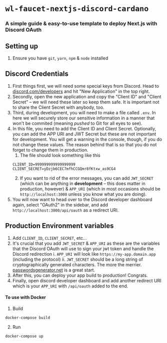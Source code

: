# `wl-faucet-nextjs-discord-cardano`

### A simple guide & easy-to-use template to deploy Next.js with Discord OAuth

## Setting up

1. Ensure you have `git`, `yarn`, `npm` & `node` installed

## Discord Credentials

1. First things first, we will need some special keys from Discord. Head to [discord.com/developers](https://discord.com/developers/applications) and hit "New Application" in the top right.
2. Secondly, open the new application and copy the "Client ID" and "Client Secret" – we will need these later so keep them safe. It is important not to share the Client Secret with anybody, too.
3. Third, during development, you will need to make a file called `.env`. In here we will securely store our sensitive information in a manner that won't be commited (meaning _pushed_ to Git for all eyes to see).
4. In this file, you need to add the Client ID and Client Secret. Optionally, you can add the APP URI and JWT Secret but these are not important for development. You will get a warning in the console, though, if you do not change these values. The reason behind that is so that you do not forget to change them in production.
   1. The file should look something like this
   ```
   CLIENT_ID=999999999999999999
   CLIENT_SECRET=yDzjb6CEC7mfhCCGQmr8fKtxw_as9CG4
   ```
   2. If you want to rid of the error messages, you can add `JWT_SECRET` (which can be anything in **development** – this does matter in production, however) & `APP_URI` (which in most occasions should be `http://localhost:3000` unless you know what you are doing).
5. You will now want to head over to the Discord developer dashboard again, select "OAuth2" in the sidebar, and add `http://localhost:3000/api/oauth` as a redirect URI.

## Production Environment variables

1. Add `CLIENT_ID`, `CLIENT_SECRET`, etc...
2. It's crucial that you add `JWT_SECRET` & `APP_URI` as these are the variables that the Discord OAuth will use to sign your jwt token and handle the Discord redirection
   i. `APP_URI` will look like `https://my-app.domain.app` (including the protocol)
   ii. `JWT_SECRET` should be a long string of cryptographically generated characters. The more the merrier. [passwordsgenerator.net](https://passwordsgenerator.net/) is a great start.
3. After this, you can deploy your app build to production! Congrats.
4. Finally, open discord developer dashboard and add another redirect URI which is your `APP_URI` with `/api/oauth` added to the end.

#### To use with Docker

1. Build
```
docker-compose build
```

2. Run
```
docker-compose up
```